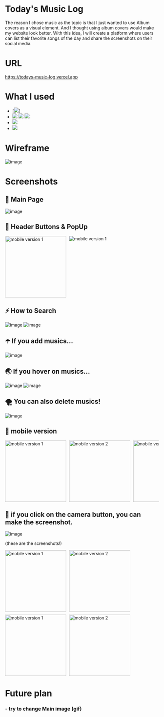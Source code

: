 # Today's Music Log

The reason I chose music as the topic is that
I just wanted to use Album covers as a visual element.
And I thought using album covers would make my website look better.
With this idea, I will create a platform where
users can list their favorite songs of the day
and share the screenshots on their social media.

# URL

https://todays-music-log.vercel.app

# What I used

- [![](https://pbs.twimg.com/media/EtZYf1FWYAMmtHj.jpg)]
- [![](https://img.shields.io/badge/HTML-239120?style=for-the-badge&logo=html5&logoColor=white)](https://img.shields.io/badge/HTML-239120?style=for-the-badge&logo=html5&logoColor=white) [![](https://img.shields.io/badge/CSS-239120?&style=for-the-badge&logo=css3&logoColor=white)](https://img.shields.io/badge/CSS-239120?&style=for-the-badge&logo=css3&logoColor=white) [![](https://img.shields.io/badge/JavaScript-F7DF1E?style=for-the-badge&logo=JavaScript&logoColor=white)](https://img.shields.io/badge/JavaScript-F7DF1E?style=for-the-badge&logo=JavaScript&logoColor=white) 
- [![](https://img.shields.io/badge/Spotify-1ED760?&style=for-the-badge&logo=spotify&logoColor=white)](https://img.shields.io/badge/Spotify-1ED760?&style=for-the-badge&logo=spotify&logoColor=white)
- [![](https://img.shields.io/badge/Vercel-000000?style=for-the-badge&logo=vercel&logoColor=white)](https://img.shields.io/badge/Vercel-000000?style=for-the-badge&logo=vercel&logoColor=white)

# Wireframe

![image](./public/readme/wireframe.png)

# Screenshots

## 💎 Main Page

![image](./public/readme/screen1.png)

## 🌈 Header Buttons & PopUp

<div style="display: flex; flex-wrap: wrap; gap: 10px; overflow-x: auto;">
  <img src="./public/readme/screen2.png" alt="mobile version 1" width="200">
  <img src="./public/readme/screen3.png" alt="mobile version 1">
  </div>
    
## ⚡️ How to Search
  ![image](./public/readme/screen4.png)
  ![image](./public/readme/cursor1.png)

## ☂️ If you add musics...

![image](./public/readme/screen5.png)

## 🌏 If you hover on musics...

![image](./public/readme/cursor2.png)
![image](./public/readme/cursor3.png)

## 🌪️ You can also delete musics!

![image](./public/readme/screen7.png)

## 🍎 mobile version

 <div style="display: flex; flex-wrap: nowrap; gap: 10px; overflow-x: auto;">
  <img src="./public/readme/screen8.png" alt="mobile version 1" width="200">
  <img src="./public/readme/screen9.png" alt="mobile version 2" width="200">
  <img src="./public/readme/screen10.png" alt="mobile version 3" width="200">
  <img src="./public/readme/screen11.png" alt="mobile version 4" width="200">
</div>

## 🍭 if you click on the camera button, you can make the screenshot.

![image](./public/readme/cursor4.png)

(these are the screenshots!)

<div style="display: flex; justify-content:flex-start flex-wrap: nowrap; gap: 10px; overflow-x: auto; margin-bottom:10px">
  <img src="./public/readme/capture1.jpg" alt="mobile version 1" width="200">
  <img src="./public/readme/capture3.jpg" alt="mobile version 2" width="200">
</div>

<div style="display: flex; flex-wrap: nowrap; gap: 10px; overflow-x: auto;">
  <img src="./public/readme/capture2.jpg" alt="mobile version 1" width="200">
  <img src="./public/readme/capture4.jpg" alt="mobile version 2" width="200">
</div>

# Future plan

### - try to change Main image (gif)
